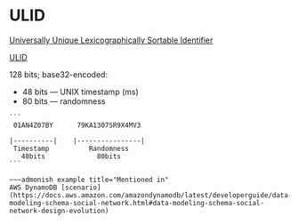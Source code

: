 # ULID

[Universally Unique Lexicographically Sortable Identifier](https://github.com/ulid/spec)

[ULID](https://ulid.page)

128 bits; base32-encoded:
* 48 bits — UNIX timestamp (ms)
* 80 bits — randomness

~~~admonish example
```
 01AN4Z07BY      79KA1307SR9X4MV3

|----------|    |----------------|
 Timestamp          Randomness
   48bits             80bits
```

~~~admonish example title="Mentioned in"
AWS DynamoDB [scenario](https://docs.aws.amazon.com/amazondynamodb/latest/developerguide/data-modeling-schema-social-network.html#data-modeling-schema-social-network-design-evolution)
~~~
